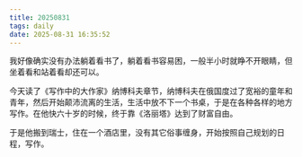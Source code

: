 ```yaml
---
title: 20250831
tags: daily
date: 2025-08-31 16:35:52
---
```

我好像确实没有办法躺着看书了，躺着看书容易困，一般半小时就睁不开眼睛，但坐着看和站着看却还可以。

今天读了《写作中的大作家》纳博科夫章节，纳博科夫在俄国度过了宽裕的童年和青年，然后开始颠沛流离的生活，生活中放不下一个书桌，于是在各种各样的地方写作。在他快六十岁的时候，终于靠《洛丽塔》达到了财富自由。

于是他搬到瑞士，住在一个酒店里，没有其它俗事缠身，开始按照自己规划的日程，写作。